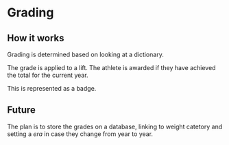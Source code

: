 # Grading

## How it works

Grading is determined based on looking at a dictionary.

The grade is applied to a lift. The athlete is awarded if they have achieved the total for the current year.

This is represented as a badge.

<!-- ::: api.models.utils.grading -->

## Future

The plan is to store the grades on a database, linking to weight catetory and setting a _era_ in case they change from year to year.
